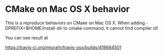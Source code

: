 # CMake on Mac OS X behavior

This is a reproduce behaviors on CMake on Mac OS X.
When adding -DPREFIX=$HOME/install-dir to cmake command, it cannot find compiler id!

You can see result at

https://travis-ci.org/miurahr/travis-osx/builds/418684501
